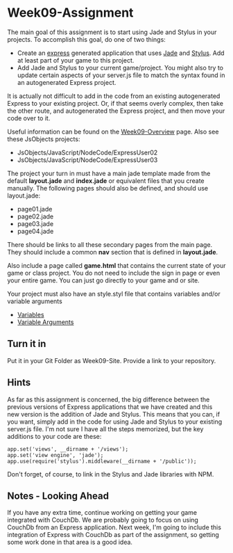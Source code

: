 Week09-Assignment
=================

The main goal of this assignment is to start using Jade and Stylus in your 
projects. To accomplish this goal, do one of two things:

- Create an [express](http://expressjs.com/) generated application that 
uses [Jade](http://jade-lang.com/) and [Stylus](). Add at least part of your
game to this project. 
- Add Jade and Stylus to your current game/project. You might also try to 
update certain aspects of your server.js file to match the syntax found in 
an autogenerated Express project.

It is actually not difficult to add in the code from an existing autogenerated
Express to your existing project. Or, if that seems overly complex, then take
the other route, and autogenerated the Express project, and then move your
code over to it.

Useful information can be found on the [Week09-Overview](http://www.elvenware.com/charlie/books/CloudNotes/Prog282/Week09.html) page.
Also see these JsObjects projects:

- JsObjects/JavaScript/NodeCode/ExpressUser02
- JsObjects/JavaScript/NodeCode/ExpressUser03

The project your turn in must have a main jade template made from the default
**layout.jade** and **index.jade** or equivalent files that you create 
manually. The following pages should also be defined, and should use 
layout.jade:

- page01.jade
- page02.jade
- page03.jade
- page04.jade

There should be links to all these secondary pages from the main page.
They should include a common **nav** section that is defined in 
**layout.jade**.

Also include a page called **game.html** that contains the current state
of your game or class project. You do not need to include the sign in
page or even your entire game. You can just go directly to your game and or site.

Your project must also have an style.styl file that contains variables and/or
variable arguments

- [Variables](https://github.com/LearnBoost/stylus/blob/master/docs/variables.md)
- [Variable Arguments](https://github.com/LearnBoost/stylus/blob/master/docs/vargs.md)

Turn it in
----------

Put it in your Git Folder as Week09-Site. Provide a link to your
repository.

Hints
-----
As far as this assignment is concerned, the big difference between the previous
versions of Express applications that we have created and this new version 
is the addition of Jade and Stylus. This means that you can, if you want, simply
add in the code for using Jade and Stylus to your existing server.js file. I'm
not sure I have all the steps memorized, but the key additions to your code are
these:

	app.set('views', __dirname + '/views');
	app.set('view engine', 'jade');
	app.use(require('stylus').middleware(__dirname + '/public'));

	
Don't forget, of course, to link in the Stylus and Jade libraries with NPM.

Notes - Looking Ahead
---------------------

If you have any extra time, continue working on getting your game
integrated with CouchDb. We are probably going to focus on using
CouchDb from an Express application. Next week, I'm going to include
this integration of Express with CouchDb as part of the assignment,
so getting some work done in that area is a good idea.



